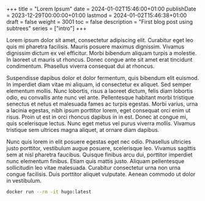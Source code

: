 +++
title = "Lorem Ipsum"
date = 2024-01-02T15:46:00+01:00
publishDate = 2023-12-29T00:00:00+01:00
lastmod = 2024-01-02T15:46:38+01:00
draft = false
weight = 3001
toc = false
description = "First blog post using subtrees"
series = ["intro"]
+++

Lorem ipsum dolor sit amet, consectetur adipiscing elit. Curabitur eget leo quis mi pharetra facilisis. Mauris posuere maximus dignissim. Vivamus dignissim dictum ex vel efficitur. Morbi bibendum aliquam turpis a molestie. In laoreet ut mauris ut rhoncus. Donec congue ante sit amet erat tincidunt condimentum. Phasellus viverra consequat dui at rhoncus.

<!--more-->

Suspendisse dapibus dolor et dolor fermentum, quis bibendum elit euismod. In imperdiet diam vitae mi aliquam, id consectetur ex aliquet. Sed semper elementum mollis. Nunc lobortis, risus a laoreet dictum, felis diam lobortis odio, eu convallis ante nunc vel ante. Pellentesque habitant morbi tristique senectus et netus et malesuada fames ac turpis egestas. Morbi varius, urna a lacinia egestas, nibh ipsum porttitor lorem, eget consequat orci enim ut risus. Proin ut est in orci rhoncus dapibus in in est. Donec at congue mi, quis scelerisque lectus. Nunc eget metus vel purus viverra mollis. Vivamus tristique sem ultrices magna aliquet, at ornare diam dapibus.

Nunc quis lorem in elit posuere egestas eget nec odio. Phasellus ultricies justo porttitor, vestibulum augue posuere, scelerisque leo. Vivamus sagittis sem at nisl pharetra faucibus. Quisque finibus arcu dui, porttitor imperdiet nunc elementum finibus. Etiam quis mattis justo. Aliquam pellentesque sollicitudin leo vitae malesuada. Curabitur consectetur urna non urna congue facilisis. Duis porttitor aliquet vulputate. Aenean commodo ut dolor in vestibulum.

```sh
docker run --rm -it hugo:latest
```
